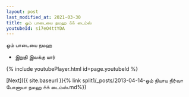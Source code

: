 ```yaml
---
layout: post
last_modified_at: 2021-03-30
title: ஓம் பாடையை நமஹ ௧௧ டைம்ஸ்
youtubeId: si7eO4ttYDA
---
```

 
 
 ஓம் பாடையை நமஹ  
 
 -  இறுதி இலக்கு யார் 
 
  
 
  
 
 
 
 
 
 


{% include youtubePlayer.html id=page.youtubeId %}
 
[Next]({{ site.baseurl }}{% link  split1/_posts/2013-04-14-ஓம் நியாய நிர்வா போனாயா நமஹ ௧௧ டைம்ஸ்.md%})
 
